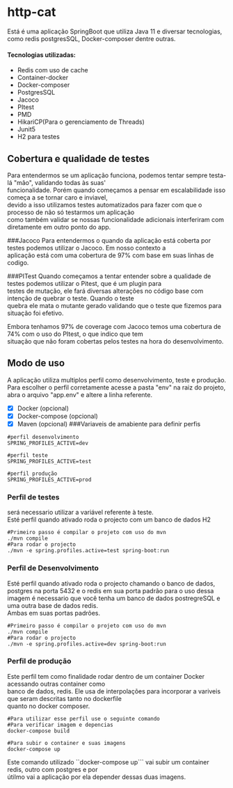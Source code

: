 # http-cat
  Está é uma aplicação SpringBoot que utiliza Java 11 e diversar tecnologias, como redis
postgresSQL, Docker-composer dentre outras.
#### Tecnologias utilizadas:  
 - Redis com uso de cache
 - Container-docker
 - Docker-composer
 - PostgresSQL
 - Jacoco
 - PItest
 - PMD
 - HikariCP(Para o gerenciamento de Threads)
 - Junit5
 - H2 para testes
## Cobertura e qualidade de testes
Para entendermos se um aplicação funciona, podemos tentar sempre testa-lá "mão", validando todas às suas'       
funcionalidade. Porém quando começamos a pensar em escalabilidade isso começa a se tornar caro e inviavel,      
devido a isso utilizamos testes automatizados para fazer com que o processo de não só testarmos um aplicação        
como também validar se nossas funcionalidade adicionais interferiram com diretamente em outro ponto do app.

###Jacoco
Para entendermos o quando da aplicação está coberta por testes podemos utilizar o Jacoco. Em nosso contexto a       
aplicação está com uma cobertura de 97% com base em suas linhas de codigo.

###PITest
Quando começamos a tentar entender sobre a qualidade de testes podemos utilizar o Pitest, que é um plugin para      
testes de mutação, ele fará diversas alterações no código base com intenção de quebrar o teste. Quando o teste      
quebra ele mata o mutante gerado validando que o teste que fizemos para situação foi efetivo.

Embora tenhamos 97% de coverage com Jacoco temos uma cobertura de 74% com o uso do PItest, o que indico que tem         
situação que não foram cobertas pelos testes na hora do desenvolvimento. 

## Modo de uso
A aplicação utiliza multiplos perfil como desenvolvimento, teste e produção.        
Para escolher o perfil corretamente acesse a pasta "env" na raiz do projeto,        abra  o arquivo "app.env" e altere a linha referente.

 - [x] Docker (opcional)
 - [x] Docker-compose (opcional)
 - [x] Maven (opcional)
 ###Variaveis de amabiente para definir perfis
```
#perfil desenvolvimento
SPRING_PROFILES_ACTIVE=dev

#perfil teste
SPRING_PROFILES_ACTIVE=test

#perfil produção
SPRING_PROFILES_ACTIVE=prod
```
### Perfil de testes 

será necessario utilizar a variável referente à teste.      
Esté perfil quando ativado roda o projecto com um banco de dados H2
```
#Primeiro passo é compilar o projeto com uso do mvn
./mvn compile
#Para rodar o projecto
./mvn -e spring.profiles.active=test spring-boot:run
```      
### Perfil de Desenvolvimento
Esté perfil quando ativado roda o projecto chamando o banco de dados,       postgres na porta 5432 e o redis em sua porta padrão
para o uso dessa imagem é necessario que você tenha um banco de dados postregreSQL e uma outra base de dados redis.     
Ambas em suas portas padrões.
```
#Primeiro passo é compilar o projeto com uso do mvn
./mvn compile
#Para rodar o projecto
./mvn -e spring.profiles.active=dev spring-boot:run
```      
### Perfil de produção
Este perfil tem como finalidade rodar dentro de um container Docker acessando outras container como         
banco de dados, redis. Ele usa de interpolações para incorporar a variveis que seram descritas tanto no dockerfile      
quanto no docker composer.
```
#Para utilizar esse perfil use o seguinte comando
#Para verificar imagem e depencias
docker-compose build

#Para subir o container e suas imagens
docker-compose up
```
Este comando utilizado ``docker-compose up``` vai subir um container redis, outro com postgres e por        
útilmo vai a aplicação por ela depender dessas duas imagens. 
  